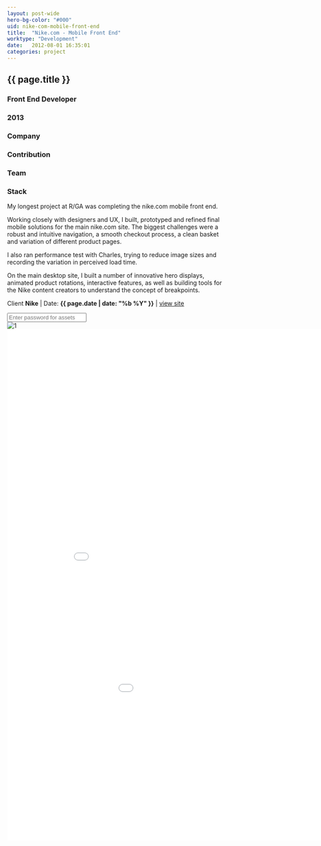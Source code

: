 ```yaml
---
layout: post-wide
hero-bg-color: "#000"
uid: nike-com-mobile-front-end
title:  "Nike.com - Mobile Front End"
worktype: "Development"
date:   2012-08-01 16:35:01
categories: project
---
```


<div class="project-description">
  <div class="row clearfix">
    <div class="col">
      <h2 class="project-title">{{ page.title }}</h2>
      <h3>Front End Developer</h3>
      <h3>2013</h3>
    </div>
    <div class="col">
      <h3>
        Company
      </h3>
      <p>
      </p>
    </div>
    <div class="col">
      <h3>Contribution</h3>
    </div>
    <div class="col">
      <h3>Team</h3>
      <p>
      </p>
      <h3>Stack</h3>
      <p>
      </p>
    </div>
  </div>
</div>

<p>
  My longest project at R/GA was completing the nike.com mobile front end.
</p>

<p>
  Working closely with designers and UX, I built, prototyped and refined final mobile solutions for the main nike.com site.  The biggest challenges were a robust and intuitive navigation, a smooth checkout process, a clean basket and variation of different product pages.
</p>

<p>
  I also ran performance test with Charles, trying to reduce image sizes and recording the variation in perceived load time.
</p>

<p>
  On the main desktop site, I built a number of innovative hero displays, animated product rotations, interactive features, as well as building tools for the Nike content creators to understand the concept of breakpoints.
</p>

<p class="meta">Client <strong>Nike</strong> | Date: <strong>{{ page.date | date: "%b %Y" }}</strong> | <a href="https://www.nike.com">view site</a> </p>

<div class="showcase__password__screen">
  <input type="password" id="showcase__password" value="" placeholder="Enter password for assets"/>
</div>

<div class="showcase passworded">
  <img src="/img/nike-com-mobile-front-end/1.jpg" alt="1">
  <iframe src="//player.vimeo.com/video/75705388" width="1000" height="560" frameborder="0"> </iframe>
  <iframe width="1120" height="630" src="//www.youtube.com/embed/atPzQaDsQf0" frameborder="0" > </iframe>
</div>

